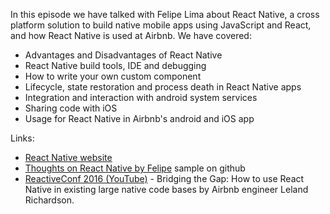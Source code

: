 In this episode we have talked with Felipe Lima about React Native, a cross platform solution to build native mobile apps using JavaScript and React, and how React Native is used at Airbnb. We have covered:

 - Advantages and Disadvantages of React Native
 - React Native build tools, IDE and debugging
 - How to write your own custom component
 - Lifecycle, state restoration and process death in React Native apps
 - Integration and interaction with android system services
 - Sharing code with iOS
 - Usage for React Native in Airbnb's android and iOS app

Links:

 - [React Native website](https://facebook.github.io/react-native/)
 - [Thoughts on React Native by Felipe](https://medium.com/@felipecsl/thoughts-on-react-native-from-an-android-engineers-perspective-ea2bea5aa078#.k31212quk) sample on github
 - [ReactiveConf 2016 (YouTube)](https://www.youtube.com/watch?v=npwa3ZmG9VQ) - Bridging the Gap: How to use React Native in existing large native code bases by Airbnb engineer Leland Richardson.
